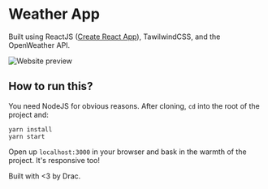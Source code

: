 # Weather App

Built using ReactJS ([Create React App](https://github.com/facebook/create-react-app)), TawilwindCSS, and the OpenWeather API.

![Website preview](https://i.imgur.com/mEPplUr.jpeg)

## How to run this?

You need NodeJS for obvious reasons. After cloning, `cd` into the root of the project and:

```
yarn install
yarn start
```

Open up `localhost:3000` in your browser and bask in the warmth of the project. It's responsive too!

Built with <3 by Drac.
